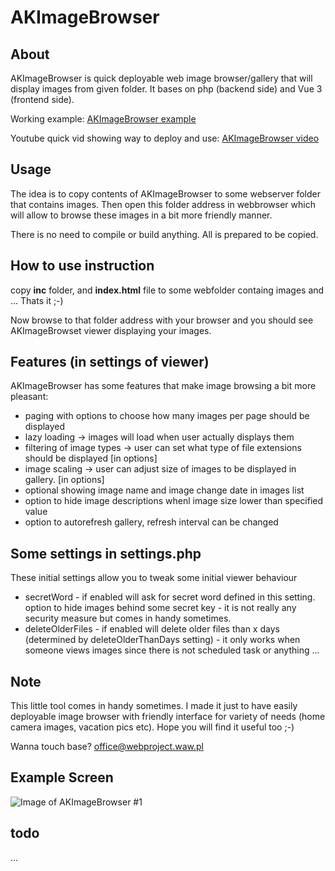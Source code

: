 # AKImageBrowser

## About

AKImageBrowser is quick deployable web image browser/gallery that will display images from given folder. It bases on php (backend side) and Vue 3 (frontend side).

Working example: <a href="http://cultrides.com/test/Github/AKImageBrowser/" target="_blank">AKImageBrowser example</a>

Youtube quick vid showing way to deploy and use: <a href="https://youtu.be/LktPTabEfws" target="_blank">AKImageBrowser video</a>

## Usage

The idea is to copy contents of AKImageBrowser to some webserver folder that contains images. Then open this folder address in webbrowser which will allow to browse these images in a bit more friendly manner.

There is no need to compile or build anything. All is prepared to be copied.

## How to use instruction

copy <b>inc</b> folder, and <b>index.html</b> file to some webfolder containg images and ... Thats it ;-)

Now browse to that folder address with your browser and you should see AKImageBrowset viewer displaying your images.

## Features (in settings of viewer)

AKImageBrowser has some features that make image browsing a bit more pleasant:
- paging with options to choose how many images per page should be displayed
- lazy loading -> images will load when user actually displays them
- filtering of image types -> user can set what type of file extensions should be displayed [in options]
- image scaling -> user can adjust size of images to be displayed in gallery. [in options]
- optional showing image name and image change date in images list
- option to hide image descriptions whenl image size lower than specified value
- option to autorefresh gallery, refresh interval can be changed

## Some settings in settings.php

These initial settings allow you to tweak some initial viewer behaviour

- secretWord - if enabled will ask for secret word defined in this setting. option to hide images behind some secret key - it is not really any security measure but comes in handy sometimes.
- deleteOlderFiles - if enabled will delete older files than x days (determined by deleteOlderThanDays setting) - it only works when someone views images since there is not scheduled task or anything ... 

## Note

This little tool comes in handy sometimes. I made it just to have easily deployable image browser with friendly interface for variety of needs (home camera images, vacation pics etc). Hope you will find it useful too ;-)

Wanna touch base? office@webproject.waw.pl

## Example Screen

![Image of AKImageBrowser #1](http://cultrides.com/test/Github/AKImageBrowserDemo20181124.JPG)

## todo
...

